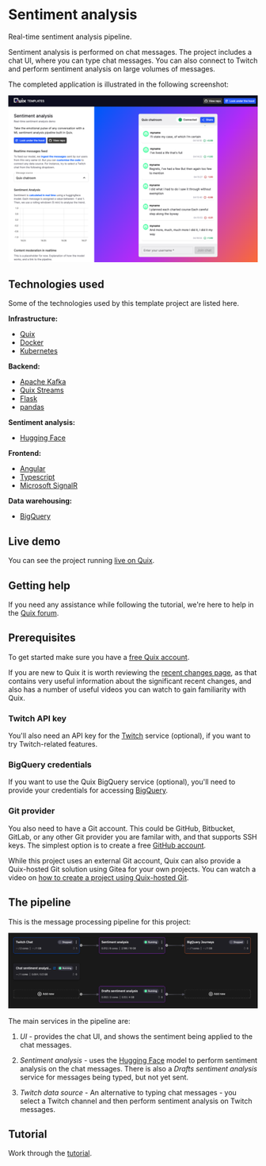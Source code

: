 # Sentiment analysis

Real-time sentiment analysis pipeline. 

Sentiment analysis is performed on chat messages. The project includes a chat UI, where you can type chat messages. You can also connect to Twitch and perform sentiment analysis on large volumes of messages.

The completed application is illustrated in the following screenshot:

![Chat with sentiment analysis](./images/running-ui.png)

## Technologies used

Some of the technologies used by this template project are listed here.

**Infrastructure:** 

* [Quix](https://quix.io/)
* [Docker](https://www.docker.com/)
* [Kubernetes](https://kubernetes.io/)

**Backend:** 

* [Apache Kafka](https://kafka.apache.org/)
* [Quix Streams](https://github.com/quixio/quix-streams)
* [Flask](https://flask.palletsprojects.com/en/2.3.x/#)
* [pandas](https://pandas.pydata.org/docs/reference/api/pandas.DataFrame.html)

**Sentiment analysis:**

* [Hugging Face](https://huggingface.co/)

**Frontend:**

* [Angular](https://angular.io/)
* [Typescript](https://www.typescriptlang.org/)
* [Microsoft SignalR](https://learn.microsoft.com/en-us/aspnet/signalr/)

**Data warehousing:**

* [BigQuery](https://cloud.google.com/bigquery/)

## Live demo

You can see the project running [live on Quix](https://sentimentdemoui-demo-chatappdemo-prod.deployments.quix.ai/chat).

## Getting help

If you need any assistance while following the tutorial, we're here to help in the [Quix forum](https://forum.quix.io/).

## Prerequisites

To get started make sure you have a [free Quix account](https://portal.platform.quix.ai/self-sign-up).

If you are new to Quix it is worth reviewing the [recent changes page](https://quix.io/docs/platform/changes.html), as that contains very useful information about the significant recent changes, and also has a number of useful videos you can watch to gain familiarity with Quix.

### Twitch API key

You'll also need an API key for the [Twitch](https://dev.twitch.tv/docs/api/) service (optional), if you want to try Twitch-related features.

### BigQuery credentials

If you want to use the Quix BigQuery service (optional), you'll need to provide your credentials for accessing [BigQuery](https://cloud.google.com/bigquery/).

### Git provider

You also need to have a Git account. This could be GitHub, Bitbucket, GitLab, or any other Git provider you are familar with, and that supports SSH keys. The simplest option is to create a free [GitHub account](https://github.com).

While this project uses an external Git account, Quix can also provide a Quix-hosted Git solution using Gitea for your own projects. You can watch a video on [how to create a project using Quix-hosted Git](https://www.loom.com/share/b4488be244834333aec56e1a35faf4db?sid=a9aa124a-a2b0-45f1-a756-11b4395d0efc).

## The pipeline

This is the message processing pipeline for this project:

![The pipeline](./images/pipeline-view.png)

The main services in the pipeline are:

1. *UI* - provides the chat UI, and shows the sentiment being applied to the chat messages.

2. *Sentiment analysis* - uses the [Hugging Face](https://huggingface.co/) model to perform sentiment analysis on the chat messages. There is also a *Drafts sentiment analysis* service for messages being typed, but not yet sent.

3. *Twitch data source* - An alternative to typing chat messages - you select a Twitch channel and then perform sentiment analysis on Twitch messages.

## Tutorial

Work through the [tutorial](https://quix.io/docs/platform/tutorials/sentiment-analysis/index.html).
